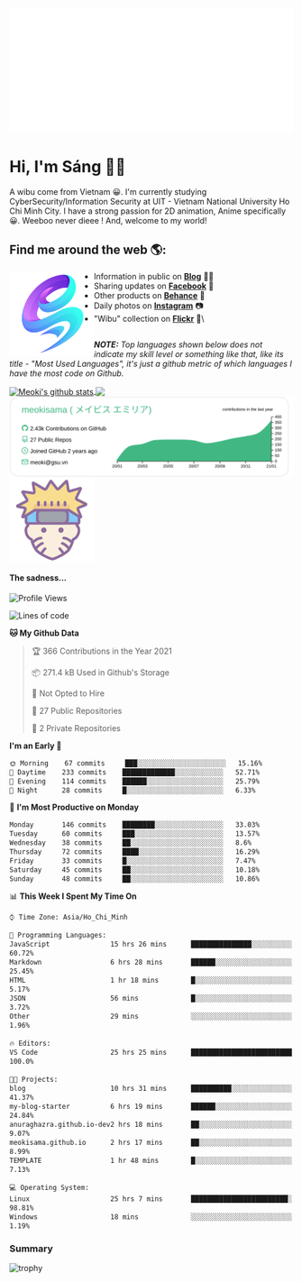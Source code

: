 <p align="center">
<a href="https://meokisama.github.io">
    <img src="effect.svg"/>
</a>
</p>

# Hi, I'm Sáng 👋🏾
A wibu come from Vietnam 😀. I'm currently studying CyberSecurity/Information Security at UIT - Vietnam National University Ho Chi Minh City. I have a strong passion for 2D animation, Anime specifically 😀. Weeboo never dieee ! And, welcome to my world!


## Find me around the web 🌎:
<a href="https://facebook.com/slytherinnn/"><img align="left" width="150" height="150" src="https://github.com/meokisama/meokisama/blob/master/image/2750554.png"> </a>
- Information in public on <a href="https://meokisama.github.io/">__Blog__</a> ✍🏾
- Sharing updates on <a href="https://facebook.com/slytherinnn/">__Facebook__</a> 💼
- Other products on <a href="https://www.behance.net/meokisama">__Behance__</a> 🏓
- Daily photos on <a href="https://www.instagram.com/hi.im.meoki/">__Instagram__</a> 📷
- "Wibu" collection on <a href="https://www.flickr.com/photos/meokisama/albums">__Flickr__</a> 👾\
##
___NOTE:___ _Top languages shown below does not indicate my skill level or something like that, like its title - "Most Used Languages", it's just a github metric of which languages I have the most code on Github._


<a href="https://github.com/meokisama">
  <img align="center" src="https://github-readme-stats.vercel.app/api?username=meokisama&show_icons=true&include_all_commits=true&theme=vue&count_private=true&line_height=28.8" alt="Meoki's github stats" />
</a>
<a href="https://github.com/meokisama">
  <img align="center" src="https://github-readme-stats.vercel.app/api/top-langs/?username=meokisama&layout=compact&theme=vue&langs_count=10" />
</a>

<div style="overflow: hidden;justify-content:space-around;">
  <img align="center" src="https://raw.githubusercontent.com/meokisama/meokisama/master/profile-summary-card-output/vue/0-profile-details.svg"/>
  <img align="center" src="image/favicon.png" width="150">
</div>

#### The sadness...

<!--START_SECTION:waka-->
![Profile Views](http://img.shields.io/badge/Profile%20Views-23-blue)

![Lines of code](https://img.shields.io/badge/From%20Hello%20World%20I%27ve%20Written-1.8%20million%20lines%20of%20code-blue)

**🐱 My Github Data** 

> 🏆 366 Contributions in the Year 2021
 > 
> 📦 271.4 kB Used in Github's Storage 
 > 
> 🚫 Not Opted to Hire
 > 
> 📜 27 Public Repositories 
 > 
> 🔑 2 Private Repositories  
 > 
**I'm an Early 🐤** 

```text
🌞 Morning    67 commits     ███░░░░░░░░░░░░░░░░░░░░░░   15.16% 
🌆 Daytime    233 commits    █████████████░░░░░░░░░░░░   52.71% 
🌃 Evening    114 commits    ██████░░░░░░░░░░░░░░░░░░░   25.79% 
🌙 Night      28 commits     █░░░░░░░░░░░░░░░░░░░░░░░░   6.33%

```
📅 **I'm Most Productive on Monday** 

```text
Monday       146 commits    ████████░░░░░░░░░░░░░░░░░   33.03% 
Tuesday      60 commits     ███░░░░░░░░░░░░░░░░░░░░░░   13.57% 
Wednesday    38 commits     ██░░░░░░░░░░░░░░░░░░░░░░░   8.6% 
Thursday     72 commits     ████░░░░░░░░░░░░░░░░░░░░░   16.29% 
Friday       33 commits     █░░░░░░░░░░░░░░░░░░░░░░░░   7.47% 
Saturday     45 commits     ██░░░░░░░░░░░░░░░░░░░░░░░   10.18% 
Sunday       48 commits     ██░░░░░░░░░░░░░░░░░░░░░░░   10.86%

```


📊 **This Week I Spent My Time On** 

```text
⌚︎ Time Zone: Asia/Ho_Chi_Minh

💬 Programming Languages: 
JavaScript               15 hrs 26 mins      ███████████████░░░░░░░░░░   60.72% 
Markdown                 6 hrs 28 mins       ██████░░░░░░░░░░░░░░░░░░░   25.45% 
HTML                     1 hr 18 mins        █░░░░░░░░░░░░░░░░░░░░░░░░   5.17% 
JSON                     56 mins             █░░░░░░░░░░░░░░░░░░░░░░░░   3.72% 
Other                    29 mins             ░░░░░░░░░░░░░░░░░░░░░░░░░   1.96%

🔥 Editors: 
VS Code                  25 hrs 25 mins      █████████████████████████   100.0%

🐱‍💻 Projects: 
blog                     10 hrs 31 mins      ██████████░░░░░░░░░░░░░░░   41.37% 
my-blog-starter          6 hrs 19 mins       ██████░░░░░░░░░░░░░░░░░░░   24.84% 
anuraghazra.github.io-dev2 hrs 18 mins       ██░░░░░░░░░░░░░░░░░░░░░░░   9.07% 
meokisama.github.io      2 hrs 17 mins       ██░░░░░░░░░░░░░░░░░░░░░░░   8.99% 
TEMPLATE                 1 hr 48 mins        █░░░░░░░░░░░░░░░░░░░░░░░░   7.13%

💻 Operating System: 
Linux                    25 hrs 7 mins       ████████████████████████░   98.81% 
Windows                  18 mins             ░░░░░░░░░░░░░░░░░░░░░░░░░   1.19%

```


<!--END_SECTION:waka-->
### Summary
![trophy](https://github-profile-trophy.vercel.app/?username=meokisama)

